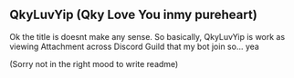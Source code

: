 ## QkyLuvYip (Qky Love You inmy pureheart)

Ok the title is doesnt make any sense. So basically, QkyLuvYip is work as viewing Attachment across Discord Guild that my bot join so... yea


(Sorry not in the right mood to write readme)